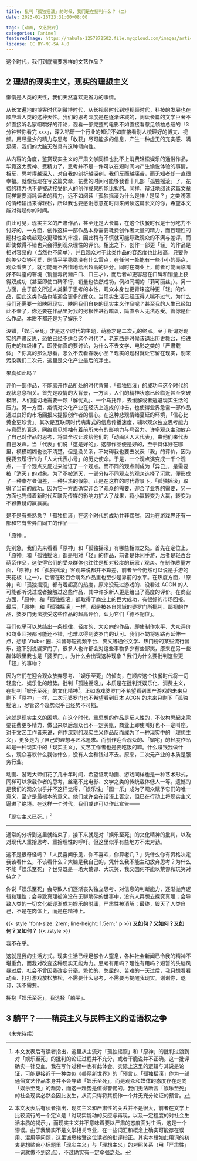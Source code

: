 ```yaml
---
title: 批判「孤独摇滚」的时候，我们是在批判什么？（二）
date: 2023-01-16T23:31:00+08:00

tags: [动画, 文艺批评]
categories: [anime]
featuredImage: https://hakula-1257872502.file.myqcloud.com/images/article-covers/btr.webp
license: CC BY-NC-SA 4.0
---
```


这个时代，我们到底需要怎样的文艺作品？

<!--more-->

## 2 理想的现实主义，现实的理想主义

懒惰是人类的天性，我们天然喜欢更省力的事情。

从长文遍地的博客时代到微博时代，从长视频时代到短视频时代，科技的发展也在顺应着人类的这种天性。我们的思考深度是在逐渐递减的，阅读长篇的文学巨著不如直接听名家咀嚼好的评论，观看一部完整的电影不如直接看意见领袖总结的「3 分钟带你看完 xxx」，深入钻研一个行业的知识不如直接看别人梳理好的博文、视频。用尽量少的精力与思考「收获」尽可能多的信息，产生一种虚无的充实感、满足感，我们的大脑天然具有这种倾向性。

从内容的角度，鉴赏现实主义的严肃文学同样也比不上消费轻松娱乐的通俗作品，毕竟这太费神、费精力了。思考并不是一件可以在短时间内产生愉悦体验的事情，相反，思考得越深入，对自我的剖析越深刻，我们反而越痛苦，而无知者却一直很幸福。就像我现在写这篇文章，花费的时间可能够我看十几部「孤独摇滚」了，花费的精力也不是被动接受他人的创作成果所能比拟的。同样，辩证地阅读这篇文章同样需要消耗读者的精力，远不如阅读「孤独摇滚为什么是神 / 是屎？」之类浅薄的情绪输出来得轻松，所以我也要感谢愿意花时间来阅读这篇长文的你，希望本文能对得起你的时间。

由此可见，现实主义的严肃作品，甚至还是大长篇，在这个快餐时代是十分吃力不讨好的。一方面，创作这样一部作品本身需要耗费创作者大量的精力，而且理性的题材也会唤起观众更理性的审视，因此稍有不慎就可能导致观众的不满与差评，而即使做得不错也只会得到观众理性的评价。相比之下，创作一部更「轻」的作品是相对容易的（当然也不简单），并且观众对于此类作品的容忍度也比较高，只要你的美少女够可爱，剧情平平稳稳没有什么雷点，在任何一处能有一些小小的亮点，观众看爽了，就可能毫不吝惜地给出超高的评分。同时在商业上，前者可能面临叫好不叫座的窘境（销量毒药濑户口、口三才），而后者却更容易在口碑和销量上获得双成功（甚至即使口碑不行，销量也依然成功，例如同期的「莉可丽丝」）。另一方面，由于前文所述人类懒于思考的本性，观众本身也更青睐这种更「轻」的作品，因此这类作品也能迎合更多的受众。当现实生活已经压得人喘不过气，为什么我们还需要一部映照现实、映照我们自身的现实主义作品呢？甚至我的人生已经如此不幸了，你还要在作品里对我的劣根性进行暗讽，简直令人无法忍受。管你是什么作品，本质不都还是为了娱乐？

没错，「娱乐至死」才是这个时代的主题，萌豚才是二次元的终点。至于所谓对现实的严肃反思，恐怕已经不适合这个时代了，老东西是时候该退出历史舞台，扫进历史的垃圾堆了。即使你真的要讨论，为什么不去文学、电影之类的「严肃载体」？你真的那么想看，怎么不去看春晚小品？现实的题材就让它留在现实，别来污染我们二次元，这里是文化产业最后的净土。

果真如此吗？

评价一部作品，不能离开作品所处的时代背景，「孤独摇滚」的成功与这个时代的现状息息相关。首先是疫情的大背景，一方面，人们的精神状态已经临近甚至突破极限，人们迫切地需要一颗「解忧丸」、一个乌托邦，去缓解或者逃避现实生活的压力。另一方面，疫情对文化产业在经济上造成的冲击，也使得业界急需一部作品通过良好的市场回报来提振创作者的信心。在这种悲观情绪蔓延的环境，「信心比黄金更珍贵」。其次是互联网时代病毒式的信息传播速度，辅以观众独立思考能力与意愿的衰退，网络意见领袖有着前所未有的影响力与号召力。许多观众主动放弃了自己对作品的思考，将其全权让渡给他们的「动画区人大代表」，由他们来代表自己发声。当「代表」们说「这是好的」，这部作品便是好的，至于具体好在哪里，模模糊糊也说不清楚。但是没关系，不妨碍我也要去发表「我」的评价，因为我要去履行作为「人大代表小号」的历史使命。于是，一个观点演变成一千个观点，一千个观点又反过来验证了一个观点。而不同的观点则成为「异己」，是需要被「消灭」的对象。为了不被消灭，一部分持不同观点的观众选择了沉默，便形成了一种幸存者偏差，一种狂热的假象。正是在这样的时代背景下，「孤独摇滚」取得了当前的成功。因为它一方面确实迎合了观众的需要，迎合了业界的需要，另一方面也凭借着新时代互联网传媒的影响力扩大了战果，将小赢转变为大赢，转变为不容置疑的赢赢赢。

是不是有些熟悉？「孤独摇滚」在这个时代的成功并非偶然，因为在游戏界还有一部和它有些异曲同工的作品——

「原神」。

先别急，我们先来看看「原神」和「孤独摇滚」有哪些相似之处。首先在定位上，「原神」和「孤独摇滚」都是相对「轻」的作品，前者是休闲手游，后者是轻百合萌系作品，这使得它们的受众群体也往往是相对轻度的玩家 / 观众。在制作质量方面，「原神」和「孤独摇滚」客观来说都并不算差，前者至今仍然可以说是手游的天花板（之一），后者在轻百合萌系作品里也至少是靠前的水平。在热度方面，「原神」和「孤独摇滚」都有着超高的热度，原来没玩过游戏的、没看过 ACGN 的人可能都听说过或者接触过这些作品，其中许多新人更是给出了高度的评价。在商业方面，「原神」和「孤独摇滚」都取得了商业上的巨大成功，有很好的市场回报。最后，「原神」和「孤独摇滚」一样，都是被各自领域的婆罗门所批判、鄙视的作品，婆罗门无法接受这些作品的超高评价，认为它们「德不配位」。

我们似乎可以总结出一条规律，轻度的、大众向的作品，即使制作水平、大众评价和商业回报都可能还不错，也难以得到婆罗门的认可。我们不妨将思路再延伸一点，想想 Vtuber 圈、抖音等短视频平台、爽文等通俗文学、热门榜的某些流行音乐，这下别说婆罗门了，很多人也许都会对这些事物多少有些鄙夷，原来在另一些群体眼里我也是「婆罗门」。为什么会出现这种现象？我们为什么要批判这些更「轻」的事物？

因为它们在迎合观众放弃思考、「娱乐至死」的倾向，在顺应这个快餐时代将一切轻度化、娱乐化的趋势。批判「孤独摇滚」，本质是在批判泛娱乐化、消费主义，在批判「娱乐至死」的文化精神[^1]。正如游戏婆罗门不希望看到国产游戏的未来只剩下「原神」一样，二次元婆罗门也不希望看到日本 ACGN 的未来只剩下「孤独摇滚」，尽管这个趋势似乎已经势不可挡。

这就是现实主义的困境。在这个时代，重思想的作品是反人性的，不仅构思起来需要花费更多精力，做出来以后观众也不一定买账，商业上即使叫好也不一定叫座。对于文艺工作者来说，创作深刻的现实主义作品反而成为了一种现实中的「理想主义」，更多是为了自己的理想与艺术追求。而创作迎合观众的、「媚宅」的轻度作品却是一种现实中的「现实主义」，文艺工作者也是要吃饭的嘛。什么赚钱我做什么，观众喜欢什么我做什么，没有人会和钱过不去。原来，二次元产业的本质是服务行业。

动画、游戏大师们花了几十年时间，希望证明动画、游戏同样也是一种艺术形式，同样可以承载作者的思考，丝毫不比电影、文学之类的传统载体低人一等。遗憾的是我们的观众似乎并不这样觉得，「娱乐性」「图一乐」成为了观众赋予它们的唯一意义，至少是最根本的意义。他们或许会在话语上否定，但已在行动上将现实主义逼进了绝境。在这样一个时代，我们或许可以作此宣告——

「现实主义已死。」[^2]

---

通常的分析到这里就结束了，接下来就是对「娱乐至死」的文化精神的批判，以及对现代人重拾思考、重拾理性的呼吁。但这里似乎有些地方不太对劲。

这不是很奇怪吗？「人民喜闻乐见，你不喜欢，你算老几？」凭什么你有资格决定我该看什么，不该看什么？大脑是我自己的，凭什么我不能主动放弃思考？为什么不能「娱乐至死」？世界既是一场大荒谬、大玩笑，我又因何不能以荒谬和玩笑对待之？

你说「娱乐至死」会导致人们逐渐丧失独立思考、对信息的判断能力，逐渐抛弃逻辑和理性；会导致真理被淹没在无聊琐碎的世事中，没有人再想去探究真理；会导致人类的一切文化都逐渐成为娱乐的附庸，严肃性被消解；最终，毁灭了人类自己，不是在肉体上，而是在精神上。

{{< style "font-size: 2rem; line-height: 1.5em;" p >}} **又如何？又如何？又如何？又如何？** {{< /style >}}

我不在乎。

这就是我的生活方式。现实生活已经足够令人窒息，各种社会新闻已令我的精神不堪重负，而我对改变这种现实无能为力。思考有用吗？理性有用吗？短暂的头脑风暴过后，社会不曾因我改变分毫。繁忙的、憋屈的、苦难的一天过后，我只想看看动画、打打游戏放松放松，不需要什么思考，不需要再提醒我现实。谢谢你，退订，我不需要。

拥抱「娱乐至死」，我选择「躺平」。

## 3 躺平？——精英主义与民粹主义的话语权之争

（未完待续）

[^1]: 本文发表后有读者指出，这里从主流对「孤独摇滚」和「原神」的批判过渡到对「娱乐至死」的批判的论证过程并不充分，或者干脆说并不正确。这一批评确实一针见血，我在写作过程中也有此体会。实际上这里的逻辑与其说是论证，可能更接近于一种类似《美丽新世界》的「预言」。「孤独摇滚」作为一部通俗文艺作品本身并不会导致「娱乐至死」，而是观众和媒体的态度存在走向「娱乐至死」的趋势，而这一趋势是值得警惕的。我们无法断言「娱乐至死」的社会现实必然会因此发生，从而只得将其视作一个并无充分论证的预言。
[^2]: 本文发表后有读者指出，现实主义和严肃性的关系并不是很大，前者在文学上比较流行的一个定义是「对现实能动的反应与再现，以及一定程度的对社会生活本质的揭示」，而现实主义并不意味着要以严肃的态度面对生活，这是一个谬误。由于我确实不是文学相关专业，在一些词汇和概念上确实可能存在误用、混用等问题，这里诚恳接受这位读者的批评指正。其实本段如此用词的初衷是想贴合小标题里「现实主义」与「理想主义」的对照关系（用「严肃性」一词就做不到这点），不过确实有一定牵强之处。
